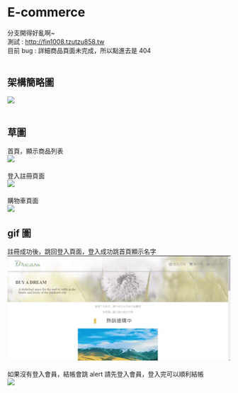 # E-commerce
分支開得好亂啊~<br>
測試 : http://fin1008.tzutzu858.tw<br>
目前 bug : 詳細商品頁面未完成，所以點進去是 404<br>
<br>
## 架構簡略圖<br>
![](https://i.imgur.com/FfItxNs.jpg)<br>
<br>
## 草圖<br>
首頁，顯示商品列表<br>
![](https://i.imgur.com/xUz0s3C.jpg)<br>
<br>
登入註冊頁面<br>
![](https://i.imgur.com/gJeTzwj.jpg)<br>
<br>
購物車頁面<br>
<img src="https://i.imgur.com/Ow24IJj.jpg" width="600" ><br>
## gif 圖<br>
註冊成功後，跳回登入頁面，登入成功跳首頁顯示名字<br>
<img src="https://github.com/tzutzu858/ChallengeDailyUI/blob/master/gif/register.gif?raw=true" width="600" ><br>
<br>
如果沒有登入會員，結帳會跳 alert 請先登入會員，登入完可以順利結帳<br>
<img src="https://github.com/tzutzu858/ChallengeDailyUI/blob/master/gif/order.gif?raw=true?raw=true" width="600" ><br>
